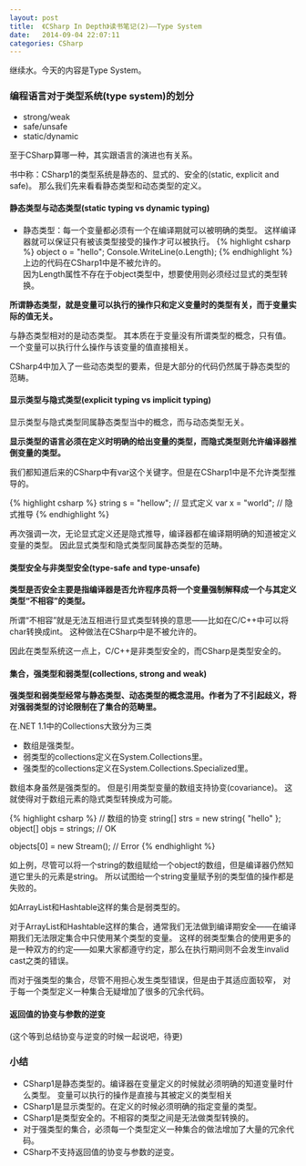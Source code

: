 ```yaml
---
layout: post
title:  《CSharp In Depth》读书笔记(2)——Type System
date:   2014-09-04 22:07:11
categories: CSharp
---
```


继续水。今天的内容是Type System。

### 编程语言对于类型系统(type system)的划分

* strong/weak
* safe/unsafe
* static/dynamic

至于CSharp算哪一种，其实跟语言的演进也有关系。

书中称：CSharp1的类型系统是静态的、显式的、安全的(static, explicit and safe)。
那么我们先来看看静态类型和动态类型的定义。


#### 静态类型与动态类型(static typing vs dynamic typing)

* 静态类型：每一个变量都必须有一个在编译期就可以被明确的类型。
这样编译器就可以保证只有被该类型接受的操作才可以被执行。
{% highlight csharp %}
object o = "hello";
Console.WriteLine(o.Length);
{% endhighlight %}
上边的代码在CSharp1中是不被允许的。  
因为Length属性不存在于object类型中，想要使用则必须经过显式的类型转换。

<b>所谓静态类型，就是变量可以执行的操作只和定义变量时的类型有关，而于变量实际的值无关。</b>  

与静态类型相对的是动态类型。
其本质在于变量没有所谓类型的概念，只有值。
一个变量可以执行什么操作与该变量的值直接相关。

CSharp4中加入了一些动态类型的要素，但是大部分的代码仍然属于静态类型的范畴。


#### 显示类型与隐式类型(explicit typing vs implicit typing)

显示类型与隐式类型同属静态类型当中的概念，而与动态类型无关。

<b>显示类型的语言必须在定义时明确的给出变量的类型，而隐式类型则允许编译器推倒变量的类型。</b>  

我们都知道后来的CSharp中有var这个关键字。但是在CSharp1中是不允许类型推导的。

{% highlight csharp %}
string s = "hellow"; // 显式定义
var x = "world"; // 隐式推导
{% endhighlight %}

再次强调一次，无论显式定义还是隐式推导，编译器都在编译期明确的知道被定义变量的类型。
因此显式类型和隐式类型同属静态类型的范畴。


#### 类型安全与非类型安全(type-safe and type-unsafe)

<b>类型是否安全主要是指编译器是否允许程序员将一个变量强制解释成一个与其定义类型“不相容”的类型。</b>

所谓“不相容”就是无法互相进行显式类型转换的意思——比如在C/C++中可以将char转换成int。
这种做法在CSharp中是不被允许的。

因此在类型系统这一点上，C/C++是非类型安全的，而CSharp是类型安全的。

#### 集合，强类型和弱类型(collections, strong and weak)

<b>强类型和弱类型经常与静态类型、动态类型的概念混用。作者为了不引起歧义，将对强弱类型的讨论限制在了集合的范畴里。</b>

在.NET 1.1中的Collections大致分为三类

* 数组是强类型。
* 弱类型的collections定义在System.Collections里。
* 强类型的collections定义在System.Collections.Specialized里。


数组本身虽然是强类型的。
但是引用类型变量的数组支持协变(covariance)。
这就使得对于数组元素的隐式类型转换成为可能。

{% highlight csharp %}
// 数组的协变
string[] strs = new string{ "hello" };
object[] objs = strings; // OK

objects[0] = new Stream(); // Error
{% endhighlight %}

如上例，尽管可以将一个string的数组赋给一个object的数组，但是编译器仍然知道它里头的元素是string。
所以试图给一个string变量赋予别的类型值的操作都是失败的。

如ArrayList和Hashtable这样的集合是弱类型的。

对于ArrayList和Hashtable这样的集合，通常我们无法做到编译期安全——在编译期我们无法限定集合中只使用某个类型的变量。
这样的弱类型集合的使用更多的是一种双方的约定——如果大家都遵守约定，那么在执行期间则不会发生invalid cast之类的错误。

而对于强类型的集合，尽管不用担心发生类型错误，但是由于其适应面较窄，
对于每一个类型定义一种集合无疑增加了很多的冗余代码。

#### 返回值的协变与参数的逆变

(这个等到总结协变与逆变的时候一起说吧，待更)

### 小结

* CSharp1是静态类型的。编译器在变量定义的时候就必须明确的知道变量时什么类型。
变量可以执行的操作是直接与其被定义的类型相关
* CSharp1是显示类型的。在定义的时候必须明确的指定变量的类型。
* CSharp1是类型安全的。不相容的类型之间是无法做类型转换的。
* 对于强类型的集合，必须每一个类型定义一种集合的做法增加了大量的冗余代码。
* CSharp不支持返回值的协变与参数的逆变。

